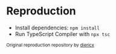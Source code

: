 # Reproduction

-   Install dependencies: `npm install`
-   Run TypeScript Compiler with `npx tsc`

<small>Original reproduction repository by [diericx](https://github.com/diericx/prisma_select_bug)</small>
